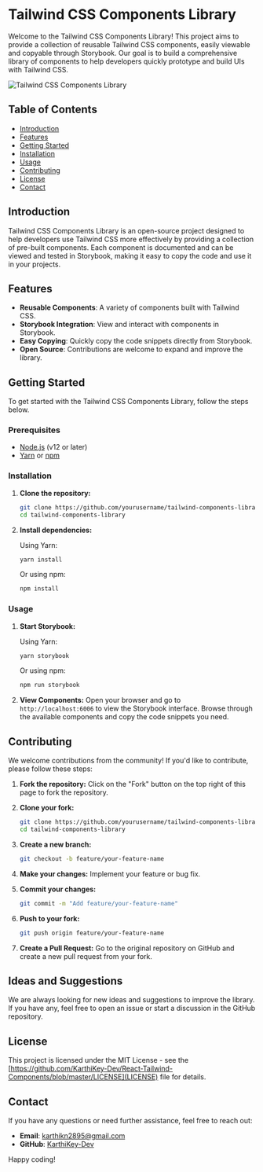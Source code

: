 
# Tailwind CSS Components Library

Welcome to the Tailwind CSS Components Library! This project aims to provide a collection of reusable Tailwind CSS components, easily viewable and copyable through Storybook. Our goal is to build a comprehensive library of components to help developers quickly prototype and build UIs with Tailwind CSS.

![Tailwind CSS Components Library](./assets/banner.png)

## Table of Contents
- [Introduction](#introduction)
- [Features](#features)
- [Getting Started](#getting-started)
- [Installation](#installation)
- [Usage](#usage)
- [Contributing](#contributing)
- [License](#license)
- [Contact](#contact)

## Introduction

Tailwind CSS Components Library is an open-source project designed to help developers use Tailwind CSS more effectively by providing a collection of pre-built components. Each component is documented and can be viewed and tested in Storybook, making it easy to copy the code and use it in your projects.

## Features

- **Reusable Components**: A variety of components built with Tailwind CSS.
- **Storybook Integration**: View and interact with components in Storybook.
- **Easy Copying**: Quickly copy the code snippets directly from Storybook.
- **Open Source**: Contributions are welcome to expand and improve the library.

## Getting Started

To get started with the Tailwind CSS Components Library, follow the steps below.

### Prerequisites

- [Node.js](https://nodejs.org/) (v12 or later)
- [Yarn](https://yarnpkg.com/) or [npm](https://www.npmjs.com/)

### Installation

1. **Clone the repository:**

   ```bash
   git clone https://github.com/yourusername/tailwind-components-library.git
   cd tailwind-components-library
   ```

2. **Install dependencies:**

   Using Yarn:
   ```bash
   yarn install
   ```

   Or using npm:
   ```bash
   npm install
   ```

### Usage

1. **Start Storybook:**

   Using Yarn:
   ```bash
   yarn storybook
   ```

   Or using npm:
   ```bash
   npm run storybook
   ```

2. **View Components:**
   Open your browser and go to `http://localhost:6006` to view the Storybook interface. Browse through the available components and copy the code snippets you need.

## Contributing

We welcome contributions from the community! If you'd like to contribute, please follow these steps:

1. **Fork the repository:**
   Click on the "Fork" button on the top right of this page to fork the repository.

2. **Clone your fork:**

   ```bash
   git clone https://github.com/yourusername/tailwind-components-library.git
   cd tailwind-components-library
   ```

3. **Create a new branch:**

   ```bash
   git checkout -b feature/your-feature-name
   ```

4. **Make your changes:**
   Implement your feature or bug fix.

5. **Commit your changes:**

   ```bash
   git commit -m "Add feature/your-feature-name"
   ```

6. **Push to your fork:**

   ```bash
   git push origin feature/your-feature-name
   ```

7. **Create a Pull Request:**
   Go to the original repository on GitHub and create a new pull request from your fork.

## Ideas and Suggestions

We are always looking for new ideas and suggestions to improve the library. If you have any, feel free to open an issue or start a discussion in the GitHub repository.

## License

This project is licensed under the MIT License - see the [https://github.com/KarthiKey-Dev/React-Tailwind-Components/blob/master/LICENSE](LICENSE) file for details.

## Contact

If you have any questions or need further assistance, feel free to reach out:

- **Email**: karthikn2895@gmail.com
- **GitHub**: [KarthiKey-Dev](https://github.com/KarthiKey-Dev)

Happy coding!


